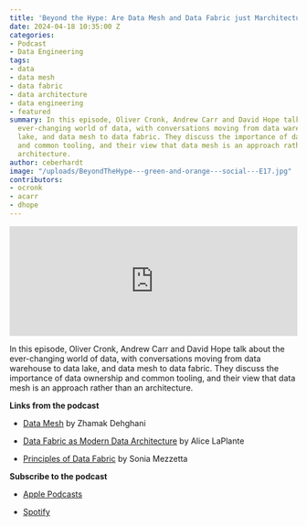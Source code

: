 ```yaml
---
title: 'Beyond the Hype: Are Data Mesh and Data Fabric just Marchitecture?'
date: 2024-04-18 10:35:00 Z
categories:
- Podcast
- Data Engineering
tags:
- data
- data mesh
- data fabric
- data architecture
- data engineering
- featured
summary: In this episode, Oliver Cronk, Andrew Carr and David Hope talk about the
  ever-changing world of data, with conversations moving from data warehouse to data
  lake, and data mesh to data fabric. They discuss the importance of data ownership
  and common tooling, and their view that data mesh is an approach rather than an
  architecture.
author: ceberhardt
image: "/uploads/BeyondTheHype---green-and-orange---social---E17.jpg"
contributors:
- ocronk
- acarr
- dhope
---
```


<iframe title="Embed Player" src="https://play.libsyn.com/embed/episode/id/30881868/height/192/theme/modern/size/large/thumbnail/yes/custom-color/ffffff/time-start/00:00:00/playlist-height/200/direction/backward/download/yes/font-color/252525" height="192" width="100%" scrolling="no" allowfullscreen="" webkitallowfullscreen="true" mozallowfullscreen="true" oallowfullscreen="true" msallowfullscreen="true" style="border: none;"></iframe>

In this episode, Oliver Cronk, Andrew Carr and David Hope talk about the ever-changing world of data, with conversations moving from data warehouse to data lake, and data mesh to data fabric. They discuss the importance of data ownership and common tooling, and their view that data mesh is an approach rather than an architecture.

**Links from the podcast**

* [Data Mesh](https://www.oreilly.com/library/view/data-mesh/9781492092384/) by Zhamak Dehghani

* [Data Fabric as Modern Data Architecture](https://www.oreilly.com/library/view/data-fabric-as/9781098105952/) by Alice LaPlante

* [Principles of Data Fabric](https://www.packtpub.com/product/principles-of-data-fabric/9781804615225) by Sonia Mezzetta

**Subscribe to the podcast**

* [Apple Podcasts](https://podcasts.apple.com/dk/podcast/beyond-the-hype/id1612265563)

* [Spotify](https://open.spotify.com/show/2BlwBJ7JoxYpxU4GBmuR4x)